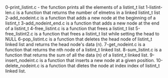 0-print_listint.c - the function prints all the elements of a listint_t list
1-listint-len.c is a function that returns the number of elmetns in a linked listint_t list
2-add_nodeint.c is a function that adds a new node at the beginning of a listint_t
3-add_nodeint_end.c is a function that adds a new node at the end of a listint_t
4-free_listint.c is a function that frees a listint_t list
5-free_listint2.c is a function that frees a listint_t list while setting the head to NULL
6-pop_listint.c is a function that deletes the head node of listint_t linked list and returns the head node's data (n).
7-get_nodeint.c is a function that returns the nth node of a listint_t linked list.
8-sum_listint.c is a function that returns the sum of all the data (n) of a listint_t linked list.
9-insert_nodeint.c is a function that inserts a new node at a given position.
10-delete_nodeint.c is a function that dletes the node at index index of listint_t linked list.